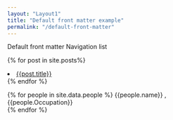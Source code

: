 ```yaml
---
layout: "Layout1"
title: "Default front matter example"
permalink: "/default-front-matter"
---
```



Default front matter Navigation list

{% for post in site.posts%}
<li>
<a href="{{post.url}}"> {{post.title}}</a>
</li>
{% endfor %}



{% for people in site.data.people %}
{{people.name}} , {{people.Occupation}}
<br>
{% endfor %}
